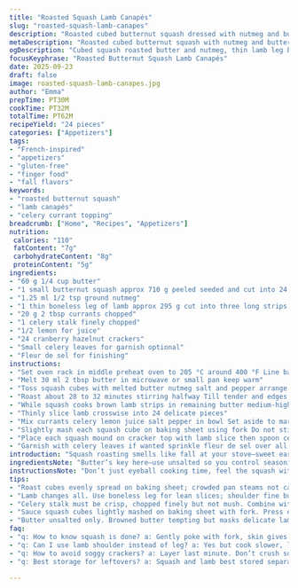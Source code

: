 ```yaml
---
title: "Roasted Squash Lamb Canapés"
slug: "roasted-squash-lamb-canapes"
description: "Roasted cubed butternut squash dressed with nutmeg and butter, paired with thin slices of browned lamb leg, topped with a sharp celery-raisin mix and citrus juice on tart cranberry hazelnut crackers. Garnished with celery leaves and sprinkled with fleur de sel for a fresh, salty finish."
metaDescription: "Roasted cubed butternut squash with nutmeg and butter paired with thin browned lamb leg slices topped with celery-raisin mix on tart cranberry hazelnut crackers"
ogDescription: "Cubed squash roasted butter and nutmeg, thin lamb leg browned; celery-currant mix on tart cranberry hazelnut crackers. Crunch meets soft edges, layered flavors punch."
focusKeyphrase: "Roasted Butternut Squash Lamb Canapés"
date: 2025-09-23
draft: false
image: roasted-squash-lamb-canapes.jpg
author: "Emma"
prepTime: PT30M
cookTime: PT32M
totalTime: PT62M
recipeYield: "24 pieces"
categories: ["Appetizers"]
tags:
- "French-inspired"
- "appetizers"
- "gluten-free"
- "finger food"
- "fall flavors"
keywords:
- "roasted butternut squash"
- "lamb canapés"
- "celery currant topping"
breadcrumb: ["Home", "Recipes", "Appetizers"]
nutrition: 
 calories: "110"
 fatContent: "7g"
 carbohydrateContent: "8g"
 proteinContent: "5g"
ingredients:
- "60 g 1/4 cup butter"
- "1 small butternut squash approx 710 g peeled seeded and cut into 24 chunky cubes"
- "1.25 ml 1/2 tsp ground nutmeg"
- "1 thin boneless leg of lamb approx 295 g cut into three long strips about 2.5 cm wide"
- "20 g 2 tbsp currants chopped"
- "1 celery stalk finely chopped"
- "1/2 lemon for juice"
- "24 cranberry hazelnut crackers"
- "Small celery leaves for garnish optional"
- "Fleur de sel for finishing"
instructions:
- "Set oven rack in middle preheat oven to 205 °C around 400 °F Line baking sheet with silicone mat or parchment"
- "Melt 30 ml 2 tbsp butter in microwave or small pan keep warm"
- "Toss squash cubes with melted butter nutmeg salt and pepper arrange evenly Spread for uniform roasting"
- "Roast about 28 to 32 minutes stirring halfway Till tender and edges caramelize mushy inside good sign"
- "While squash cooks brown lamb strips in remaining butter medium-high heat 2 to 3 minutes each side For still pink interior baste with butter constantly Season with salt pepper Then rest lamb 5 minutes"
- "Thinly slice lamb crosswise into 24 delicate pieces"
- "Mix currants celery lemon juice salt pepper in bowl Set aside to marry flavors"
- "Slightly mash each squash cube on baking sheet using fork Do not stir aerate gently Leave cubes distinct not puree"
- "Place each squash mound on cracker top with lamb slice then spoon celery currant mix"
- "Garnish with celery leaves if wanted sprinkle fleur de sel over all Serve immediately"
introduction: "Squash roasting smells like fall at your stove—sweet earth and a little char. Tried dry roasting but butter coats every cube better, keeps them soft and silky inside, edges crispy like candy. Lamb leg decided on instead of shoulder this time; less fat but potent flavor still. Took a gamble skipping eggs, went gluten-free crackers because cran-hazelnut combo cuts richness like a breeze. Currants instead of raisins—they keep crunch, add unexpected twang. Celery’s not just green filler but gives snap and bitterness, punch it up with lemon juice for brightness. Simple hors d’oeuvre, but every bite whispers layers of texture and taste. Finger food done right doesn’t surrender to mush or chew fatigue; it wakes up your palate. You’ll hear that sizzle pan sound, smell butter and roasting nuts mingling—it bait and switch to flavors that linger long."
ingredientsNote: "Butter’s key here—use unsalted so you control seasoning; browned butter could work but would overpower. Butternut squash has to be firm, no soggy late-season mush; smaller dice cook more evenly. Nutmeg must be fresh ground or it tastes stale. Lamb leg — boneless is easier, get medium-rare slices, no tough chew. Substitute with boneless shoulder if budget’s tight, adjust cooking time accordingly, slower and gentler pan. Currants swapping in for raisins changes texture—currants less sugar but more acidic pop. If no crocran-hazelnut crackers, any tart nutty cracker or crispbread works; avoid soft bread crumbs—they’ll kill the bite. Celery stalk must be crisp, not bitter or fibrous; finely chopped so it melds but still snaps. Lemon juice brightens mixture and cuts richness—don’t skip. Fleur de sel finishing touch adds crunch contrast and subtle salinity punch at last moment."
instructionsNote: "Don’t just eyeball cooking time, feel the squash with a knife or fork its skin should give under gentle pressure but keep shape. Butter mix keeps cubes from drying; totally dry cubes taste flat and burn more easily. Resting lamb important — slice too early and juices escape, meat goes dry. Cut against the grain thinly for tenderness. Toss currants celery lemon last minute to keep celery fresh and crunchy. When crushing squash on cracker press just enough to mash but keep texture, too mushy and crackers get soggy fast. Layer promptly for serving; it’s a race against time—crackers will soften under moisture from squash and lemon. Garnish with celery leaf is purely aesthetic but the freshness smells amazing just before serving. Fleur de sel or flake salt makes everything pop—but sprinkle lightly, salt imbalance kills subtle lamb sweetness. Serve warm or room temp never cold, cold deadens butter flavor and squash texture. Cleanup tip: save butternut peel for stock, great for flavor depth."
tips:
- "Roast cubes evenly spread on baking sheet; crowded pan steams not caramelizes. Butter coats each piece—keeps edges crisp, insides silky. Nutmeg aroma hints brown sugar without adding sweetness. Stir halfway but gently; don’t break cubes. Listen for light crackle, visual browning on edges signals done. Soft inside but firm skin—poke gently with fork."
- "Lamb changes all. Use boneless leg for lean slices; shoulder fine but messier flavor. Medium-high heat browning, two to three minutes per side—pink inside, juices stay put if rested properly. Rest five minutes minimum. Slice thin against grain to avoid chew fatigue. Baste constantly with leftover butter. Salt and pepper simple, no other herbs needed here."
- "Celery stalk must be crisp, chopped finely but not mush. Combine with chopped currants for pop, lemon juice brightens acidity—don’t skip acid or bites fall flat. Currants add texture, swap raisins only if dry, chewy can kill texture. Mix just before assembling to keep celery snap fresh. Salt to taste, again light—fleur de sel at end adds subtle punch, no over-salting."
- "Sauce squash cubes lightly mashed on baking sheet with fork. Press enough to flatten yet keep shape—avoid mushing or puree-like. Cracker texture fighting against moisture, no soggy bites allowed. Layer quickly after assembling; moisture from lemon and squash seeds soft crackers fast. Garnish celery leaves last second, fragrance lifts whole dish visually and olfactory."
- "Butter unsalted only. Browned butter tempting but masks delicate lamb and squash flavors. Squash size matters, evenly cut 2.5 cm cubes needed. Late-season mushy squash ruins texture. Swap crackers if not cranberry-hazelnut available; tart nutty types only. Soft cracker or bread crumbs kill crunch and structure instantly. Keep squash skin for stock—flavor depth reuse."
faq:
- "q: How to know squash is done? a: Gently poke with fork, skin gives slightly but holds shape. Look for caramelized edges. Listen for quiet crackle, smell nutty roasted aroma. Not mushy inside or raw crisp outside. Visual and tactile cues more reliable than timing alone."
- "q: Can I use lamb shoulder instead of leg? a: Yes but cook slower, lower heat. More fat so watch flare-ups if pan sears. Longer rest needed, slice very thin to avoid chew. Flavor richer, less refined. Adjust roasting time or pan sear accordingly. Dry shoulder tough if rushed."
- "q: How to avoid soggy crackers? a: Layer last minute. Don’t crush squash too hard. Mash lightly to keep texture. Use crisp crackers only. Store assembled bites loosely, no fridge cold; moisture quick softening enemy. Serve room temp or warm. If precutting, dry layer between toppings helps."
- "q: Best storage for leftovers? a: Squash and lamb best stored separate in airtight containers. Refrigerate up to two days only. Crackers keep crisp dry in sealed bag separately. Currant celery mix fresh only, may turn limp overnight. Reassemble before serving if needed. Not ideal for freezing, texture loss guaranteed."

---
```

